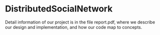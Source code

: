 # DistributedSocialNetwork

Detail information of our project is in the file report.pdf, where we describe our design and implementation, and how our code map to concepts.
